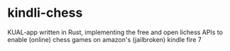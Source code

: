# kindli-chess
KUAL-app written in Rust, implementing the free and open lichess APIs to enable (online) chess games on amazon's (jailbroken) kindle fire 7
